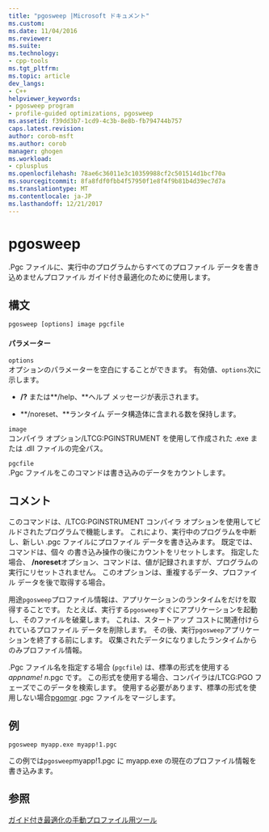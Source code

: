 ```yaml
---
title: "pgosweep |Microsoft ドキュメント"
ms.custom: 
ms.date: 11/04/2016
ms.reviewer: 
ms.suite: 
ms.technology:
- cpp-tools
ms.tgt_pltfrm: 
ms.topic: article
dev_langs:
- C++
helpviewer_keywords:
- pgosweep program
- profile-guided optimizations, pgosweep
ms.assetid: f39dd3b7-1cd9-4c3b-8e8b-fb794744b757
caps.latest.revision: 
author: corob-msft
ms.author: corob
manager: ghogen
ms.workload:
- cplusplus
ms.openlocfilehash: 78ae6c36011e3c10359988cf2c501514d1bcf70a
ms.sourcegitcommit: 8fa8fdf0fbb4f57950f1e8f4f9b81b4d39ec7d7a
ms.translationtype: MT
ms.contentlocale: ja-JP
ms.lasthandoff: 12/21/2017
---
```

# <a name="pgosweep"></a>pgosweep
.Pgc ファイルに、実行中のプログラムからすべてのプロファイル データを書き込めませんプロファイル ガイド付き最適化のために使用します。  
  
## <a name="syntax"></a>構文  
  
```  
pgosweep [options] image pgcfile  
```  
  
#### <a name="parameters"></a>パラメーター  
 `options`  
 オプションのパラメーターを空白にすることができます。 有効値、`options`次に示します。  
  
-   **/?** または**/help、**ヘルプ メッセージが表示されます。  
  
-   **/noreset、**ランタイム データ構造体に含まれる数を保持します。  
  
 `image`  
 コンパイラ オプション/LTCG:PGINSTRUMENT を使用して作成された .exe または .dll ファイルの完全パス。  
  
 `pgcfile`  
 .Pgc ファイルをこのコマンドは書き込みのデータをカウントします。  
  
## <a name="remarks"></a>コメント  
 このコマンドは、/LTCG:PGINSTRUMENT コンパイラ オプションを使用してビルドされたプログラムで機能します。 これにより、実行中のプログラムを中断し、新しい .pgc ファイルにプロファイル データを書き込みます。 既定では、コマンドは、個々 の書き込み操作の後にカウントをリセットします。 指定した場合、 **/noreset**オプション、コマンドは、値が記録されますが、プログラムの実行にリセットされません。 このオプションは、重複するデータ、プロファイル データを後で取得する場合。  
  
 用途`pgosweep`プロファイル情報は、アプリケーションのランタイムをだけを取得することです。 たとえば、実行する`pgosweep`すぐにアプリケーションを起動し、そのファイルを破棄します。 これは、スタートアップ コストに関連付けられているプロファイル データを削除します。 その後、実行`pgosweep`アプリケーションを終了する前にします。 収集されたデータになりましたランタイムからのみプロファイル情報。  
  
 .Pgc ファイル名を指定する場合 (`pgcfile`) は、標準の形式を使用する*appname! n*.pgc です。 この形式を使用する場合、コンパイラは/LTCG:PGO フェーズでこのデータを検索します。 使用する必要があります、標準の形式を使用しない場合[pgomgr](../../build/reference/pgomgr.md) .pgc ファイルをマージします。  
  
## <a name="example"></a>例  
  
```  
pgosweep myapp.exe myapp!1.pgc  
```  
  
 この例では`pgosweep`myapp!1.pgc に myapp.exe の現在のプロファイル情報を書き込みます。  
  
## <a name="see-also"></a>参照  
 [ガイド付き最適化の手動プロファイル用ツール](../../build/reference/tools-for-manual-profile-guided-optimization.md)